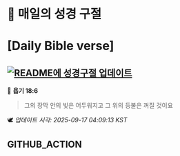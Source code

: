 # 🙏 매일의 성경 구절
# [Daily Bible verse]
## [![README에 성경구절 업데이트](https://github.com/DONGSUKA/first_test/actions/workflows/update-readme-bible.yml/badge.svg)](https://github.com/DONGSUKA/first_test/actions/workflows/update-readme-bible.yml)
<!-- START_BIBLE_VERSE -->
📖 **욥기 18:6**
> 그의 장막 안의 빛은 어두워지고 그 위의 등불은 꺼질 것이요

🕊️ _업데이트 시각: 2025-09-17 04:09:13 KST_
  <!-- END_BIBLE_VERSE -->
## GITHUB_ACTION
